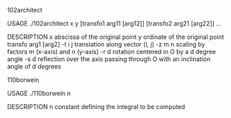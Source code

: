 102architect

USAGE
    ./102architect x y [transfo1 arg11 [arg12]] [transfo2 arg21 [arg22]] ...

DESCRIPTION
    x abscissa of the original point
    y ordinate of the original point
    transfo arg1 [arg2]
    -t i j translation along vector (i, j)
    -z m n scaling by factors m (x-axis) and n (y-axis)
    -r d    rotation centered in O by a d degree angle
    -s d    reflection over the axis passing through O with an inclination
            angle of d degrees


110borwein

USAGE
    ./110borwein n

DESCRIPTION
    n constant defining the integral to be computed
